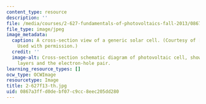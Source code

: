 ```yaml
---
content_type: resource
description: ''
file: /media/courses/2-627-fundamentals-of-photovoltaics-fall-2013/0867a3ffd0debf07c9cc8eec205dd280_2-627f13-th.jpg
file_type: image/jpeg
image_metadata:
  caption: A cross-section view of a generic solar cell. (Courtesy of [PVCDROM](https://www.pveducation.org/pvcdrom/solar-cell-operation/solar-cell-structure).
    Used with permission.)
  credit: ''
  image-alt: Cross-section schematic diagram of photovoltaic cell, showing different
    layers and the electron-hole pair.
learning_resource_types: []
ocw_type: OCWImage
resourcetype: Image
title: 2-627f13-th.jpg
uid: 0867a3ff-d0de-bf07-c9cc-8eec205dd280
---
```

